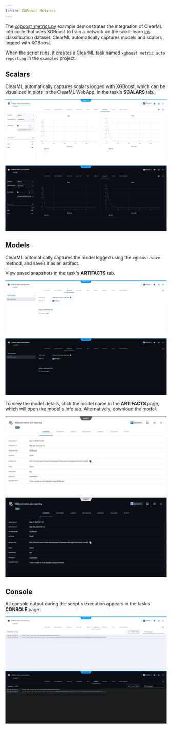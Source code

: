```yaml
---
title: XGBoost Metrics
---
```


The [xgboost_metrics.py](https://github.com/clearml/clearml/blob/master/examples/frameworks/xgboost/xgboost_metrics.py) 
example demonstrates the integration of ClearML into code that uses XGBoost to train a network on the scikit-learn [iris](https://scikit-learn.org/stable/modules/generated/sklearn.datasets.load_iris.html#sklearn.datasets.load_iris) 
classification dataset. ClearML automatically captures models and scalars logged with XGBoost.

When the script runs, it creates a ClearML task named `xgboost metric auto reporting` in 
the `examples` project.

## Scalars
ClearML automatically captures scalars logged with XGBoost, which can be visualized in plots in the 
ClearML WebApp, in the task's **SCALARS** tab.

![Scalars](../../../img/examples_xgboost_metric_scalars.png#light-mode-only)
![Scalars](../../../img/examples_xgboost_metric_scalars_dark.png#dark-mode-only)

## Models

ClearML automatically captures the model logged using the `xgboost.save` method, and saves it as an artifact.

View saved snapshots in the task's **ARTIFACTS** tab.

![Artifacts tab](../../../img/examples_xgboost_metric_artifacts.png#light-mode-only)
![Artifacts tab](../../../img/examples_xgboost_metric_artifacts_dark.png#dark-mode-only) 

To view the model details, click the model name in the **ARTIFACTS** page, which will open the model's info tab. Alternatively, download the model.

![Model info panel](../../../img/examples_xgboost_metric_model.png#light-mode-only)
![Model info panel](../../../img/examples_xgboost_metric_model_dark.png#dark-mode-only)

## Console

All console output during the script's execution appears in the task's **CONSOLE** page.

![Console output](../../../img/examples_xgboost_metric_console.png#light-mode-only)
![Console output](../../../img/examples_xgboost_metric_console_dark.png#dark-mode-only)